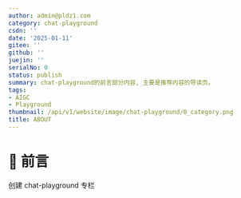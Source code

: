 ```yaml
---
author: admin@pldz1.com
category: chat-playground
csdn: ''
date: '2025-01-11'
gitee: ''
github: ''
juejin: ''
serialNo: 0
status: publish
summary: chat-playground的前言部分内容, 主要是推荐内容的导读页。
tags:
- AIGC
- Playground
thumbnail: /api/v1/website/image/chat-playground/0_category.png
title: ABOUT
---
```


# 🎉 前言

创建 chat-playground 专栏